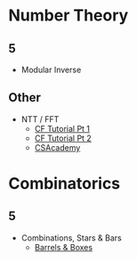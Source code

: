 # Number Theory

## 5
  * Modular Inverse

## Other
  * NTT / FFT
    * [CF Tutorial Pt 1](http://codeforces.com/blog/entry/43499)
    * [CF Tutorial Pt 2](http://codeforces.com/blog/entry/48798)
    * [CSAcademy](https://csacademy.com/blog/fast-fourier-transform-and-variations-of-it/)

# Combinatorics

## 5

  * Combinations, Stars & Bars
    * [Barrels & Boxes](http://codeforces.com/contest/768/problem/F) [](83)
